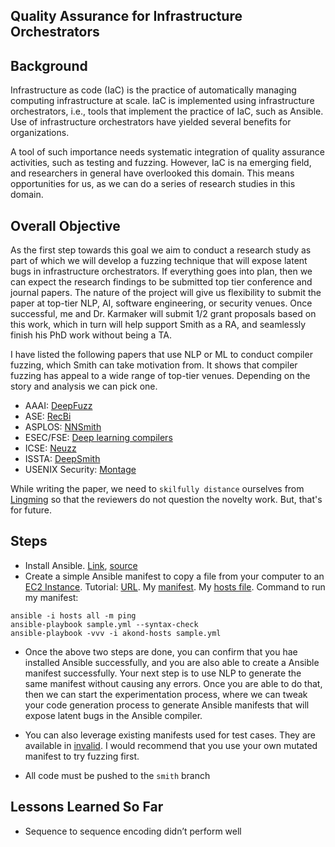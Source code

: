 ## Quality Assurance for Infrastructure Orchestrators 

## Background 

Infrastructure as code (IaC) is the practice of automatically managing computing infrastructure at scale. IaC is implemented using infrastructure orchestrators, i.e., tools that implement the practice of IaC, such as Ansible. Use of infrastructure orchestrators have yielded several benefits for organizations. 

A tool of such importance needs systematic integration of quality assurance activities, such as testing and fuzzing. However, IaC is na emerging field, and researchers in general have overlooked this domain. This means opportunities for us, as we can do a series of research studies in this domain. 

## Overall Objective 

As the first step towards this goal we aim to conduct a research study as part of which we will develop a fuzzing technique that will expose latent bugs in infrastructure orchestrators. If everything goes into plan, then we can expect the research findings to be submitted top tier conference and journal papers. The nature of the project will give us flexibility to submit the paper at top-tier NLP, AI, software engineering, or security venues. Once successful, me and Dr. Karmaker will submit 1/2 grant proposals based on this work, which in turn will help support Smith as a RA, and seamlessly finish his PhD work without being a TA.    

I have listed the following papers that use NLP or ML to conduct compiler fuzzing, which Smith can take motivation from. It shows that compiler fuzzing has appeal to a wide range of top-tier venues. Depending on the story and analysis we can pick one.  


- AAAI: [DeepFuzz](https://ojs.aaai.org/index.php/AAAI/article/view/3895) 
- ASE: [RecBi](https://lingming.cs.illinois.edu/publications/ase2020b.pdf) 
- ASPLOS: [NNSmith](http://lingming.cs.illinois.edu/publications/asplos2023.pdf) 
- ESEC/FSE: [Deep learning compilers](https://haoyang9804.github.io/A_Comprehensive_Study_of_Deep_Learning_Compiler_Bugs.pdf)
- ICSE: [Neuzz](http://lingming.cs.illinois.edu/publications/icse2022e.pdf)
- ISSTA: [DeepSmith](https://chriscummins.cc/pub/2018-issta.pdf) 
- USENIX Security: [Montage](https://www.usenix.org/system/files/sec20summer_lee-suyoung_prepub_0.pdf) 


While writing the paper, we need to `skilfully distance` ourselves from [Lingming](https://lingming.cs.illinois.edu/) so that the reviewers do not question the novelty work. But, that's for future.  

## Steps  

- Install Ansible. [Link](https://docs.ansible.com/ansible/latest/installation_guide/intro_installation.html#), [source](https://github.com/ansible/ansible) 
- Create a simple Ansible manifest to copy a file from your computer to an [EC2 Instance](https://aws.amazon.com/ec2/). Tutorial: [URL](https://medium.datadriveninvestor.com/devops-using-ansible-to-provision-aws-ec2-instances-3d70a1cb155f). My [manifest](sample.yml). My [hosts file](akond-hosts). Command to run my manifest: 
```
ansible -i hosts all -m ping
ansible-playbook sample.yml --syntax-check
ansible-playbook -vvv -i akond-hosts sample.yml 
``` 

- Once the above two steps are done, you can confirm that you hae installed Ansible successfully, and you are also able to create a Ansible manifest successfully. Your next step is to use NLP to generate the same manifest without causing any errors. Once you are able to do that, then we can start the experimentation process, where we can tweak your code generation process to generate Ansible manifests that will expose latent bugs in the Ansible compiler. 

- You can also leverage existing manifests used for test cases. They are available in  [invalid](invalid/). I would recommend that you use your own mutated manifest to try fuzzing first.  

- All code must be pushed to the `smith` branch 

## Lessons Learned So Far 

- Sequence to sequence encoding didn’t perform well 